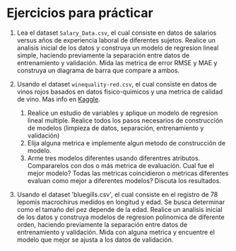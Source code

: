 # Ejercicios para prácticar

1. Lea el dataset `Salary_Data.csv`, el cual consiste en datos de salarios versus años de experiencia laboral de diferentes sujetos. Realice un analisis inicial de los datos y construya un modelo de regresion lineal simple, haciendo previamente la separación entre datos de entrenamiento y validación. Mida las metrica de error RMSE y MAE y construya un diagrama de barra que compare a ambos. 

2. Usando el dataset `winequality-red.csv`, el cual consiste en datos de vinos rojos basados en datos fisico-quimicos y una metrica de calidad de vino. Mas info en [Kaggle](https://www.kaggle.com/datasets/uciml/red-wine-quality-cortez-et-al-2009). 
    1. Realice un estudio de variables y aplique un modelo de regresion lineal multiple. Realice todos los pasos necesarios de construcción de modelos (limpieza de datos, separación, entrenamiento y validación)
    2. Elija alguna metrica e implemente algun metodo de construcción de modelo. 
    3. Arme tres modelos diferentes usando diferentres atributos. Compararelos con dos o más metrica de evaluación. Cual fue el mejor modelo? Todas las metricas coincidieron o metricas diferentes evaluan como mejor a diferentes modelos? Discuta los resultados.
3. Usando el dataset 'bluegills.csv', el cual consiste en el registro de 78 lepomis macrochirus medidos en longitud y edad. Se busca determinar como el tamaño del pez depende de la edad. Realice un analisis inicial de los datos y construya modelos de regresion polinomica de diferente orden, haciendo previamente la separación entre datos de entrenamiento y validación. Mida con alguna metrica y encuentre el modelo que mejor se ajusta a los datos de validación.
